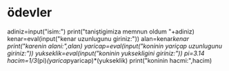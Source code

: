 # ödevler
adiniz=input("isim:")
print("taniştigimiza memnun oldum "+adiniz)
kenar=eval(input("kenar uzunlugunu giriniz:"))
alan=kenar*kenar
print("karenin alani:",alan)
yaricap=eval(input("koninin yariçap uzunlugunu giriniz:"))
yukseklik=eval(input("koninin yuksekligini giriniz:"))
pi=3.14
hacim=1/3*(pi)*(yaricap*yaricap)*(yukseklik)
print("koninin hacmi:",hacim)
